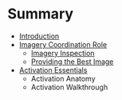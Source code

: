 # Summary

* [Introduction](README.md)
* [Imagery Coordination Role](imagery_coordination_role.md)
   * [Imagery Inspection](article.md)
   * [Providing the Best Image](providing_the_best_image.md)
* [Activation Essentials](activation_essentials.md)
   * Activation Anatomy
   * Activation Walkthrough

